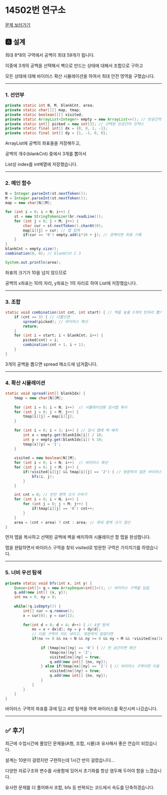 # 14502번 연구소
[문제 보러가기](https://www.acmicpc.net/problem/14502)

## 🅰 설계

최대 8*8의 구역에서 공백이 최대 59개가 됩니다.

이중에 3개의 공백을 선택해서 벽으로 만드는 상태에 대해서 조합으로 구하고 

모든 상태에 대해 바이러스 확산 시뮬레이션을 하여서 최대 안전 영역을 구했습니다. 

---
### 1. 선언부
```java
private static int N, M, blankCnt, area;
private static char[][] map, tmap;
private static boolean[][] visited;
private static ArrayList<Integer> empty = new ArrayList<>(); // 빈공간의 좌표들
private static int[] picked = new int[3]; // 선택된 빈공간의 인덱스
private static final int[] dx = {0, 0, 1, -1}; 
private static final int[] dy = {1, -1, 0, 0};
```
ArrayList에 공백의 좌표들을 저장해두고,

공백의 개수(blankCnt) 중에서 3개를 뽑아서 

List상 index를 int배열에 저장했습니다.

---

### 2. 메인 함수
```java
N = Integer.parseInt(st.nextToken());
M = Integer.parseInt(st.nextToken());
map = new char[N][M];

for (int i = 0; i < N; i++) {  
	st = new StringTokenizer(br.readLine());
	for (int j = 0; j < M; j++) {
		char cur = st.nextToken().charAt(0);
		map[i][j] = cur; // 맵 입력
		if(cur == '0') empty.add(i*10 + j); // 공백이면 좌표 기록
	}	
}
blankCnt = empty.size();
combination(0, 0); // blankCnt C 3

System.out.println(area);
```
좌표의 크기가 10을 넘지 않으므로 

공백의 x좌표는 10의 자리, y좌표는 1의 자리로 하여 List에 저장했습니다.

---

### 3. 조합
```java
static void combination(int cnt, int start) { // 벽을 놓을 3개의 빈자리 뽑기
	if (cnt == 3) { // 다뽑으면
		spread(picked); // 바이러스 확산
		return;
	}
	for (int i = start; i < blankCnt; i++) {
		picked[cnt] = i;
		combination(cnt + 1, i + 1);
	}
}
```
3개의 공백을 뽑으면 spread 메소드에 넘겨줍니다.

---

### 4. 확산 시뮬레이션

```java
static void spread(int[] blankIdx) {
	tmap = new char[N][M];
	
	for (int i = 0; i < N; i++)  // 시뮬레이션용 임시맵 복사
	for (int j = 0; j < M; j++) {
		tmap[i][j] = map[i][j];
	}
	
	for (int i = 0; i < 3; i++) { // 임시 맵에 벽 배치
		int x = empty.get(blankIdx[i]) / 10;
		int y = empty.get(blankIdx[i]) % 10;
		tmap[x][y] = '1';
	}
	
	visited = new boolean[N][M];		
	for (int i = 0; i < N; i++)  // 바이러스 확산
	for (int j = 0; j < M; j++) {
		if(!visited[i][j] && tmap[i][j] == '2') { // 방문하지 않은 바이러스 구역이면 확산
			bfs(i, j);
		}
	}

	int cnt = 0; // 안전 영역 크기 구하기
	for (int i = 0; i < N; i++) { 
		for (int j = 0; j < M; j++) {
			if(tmap[i][j] == '0') cnt++;
		}
	}
	area = (cnt > area) ? cnt : area; // 최대 영역 크기 갱신
}
```
먼저 맵을 복사하고 선택된 공백에 벽을 배치하여 시뮬레이션 할 맵을 완성합니다. 

맵을 완탐하면서 바이러스 구역을 찾되 visited로 방문한 구역은 가지치기를 하였습니다.

---
### 5. 너비 우선 탐색

```java
private static void bfs(int x, int y) {
	Queue<int[]> q = new ArrayDeque<int[]>(); // 바이러스 구역을 담음
	q.add(new int[] {x, y});
	int nx = 0, ny = 0;
	
	while(!q.isEmpty()) {
		int[] cur = q.remove();
		x = cur[0]; y = cur[1];
		
		for(int d = 0; d < 4; d++) { // 4방 탐색
			nx = x + dx[d]; ny = y + dy[d];
			// 다음 구역이 지도 내이고, 방문하지 않았다면 
			if(nx >= 0 && nx < N && ny >= 0 && ny < M && !visited[nx][ny]) {
				
				if (tmap[nx][ny] == '0') { // 빈 공간이면 확산
					tmap[nx][ny] = '2';
					visited[nx][ny] = true;
					q.add(new int[] {nx, ny});
				} else if(tmap[nx][ny] == '2') { // 바이러스 구역이면 이동
					visited[nx][ny] = true;
					q.add(new int[] {nx, ny});
				}
			}
		}
	}
}
```
바이러스 구역의 좌표를 큐에 담고 4방 탐색을 하며 바이러스를 확산시켜 나갔습니다.

---
## ✅ 후기

최근에 수업시간에 풀었던 문제들(A형, 조합, 시뮬)과 유사해서 좋은 연습이 되었습니다.

설계는 10분이 걸렸지만 구현하는데 1시간 반이 걸렸습니다...

다양한 자료구조와 변수를 사용함에 있어서 초기화를 항상 염두해 두어야 함을 느꼈습니다.

유사한 문제를 더 풀어봐서 조합, bfs 등 반복되는 코드에서 속도를 단축하겠습니다.


